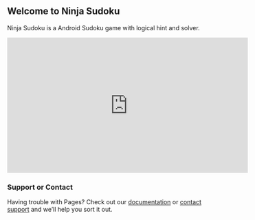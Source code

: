## Welcome to Ninja Sudoku

Ninja Sudoku is a Android Sudoku game with logical hint and solver.

<iframe width="560" height="315" src="https://www.youtube.com/watch?v=Te5Iw1orGjA" frameborder="0" allowfullscreen></iframe>



### Support or Contact

Having trouble with Pages? Check out our [documentation](https://help.github.com/categories/github-pages-basics/) or [contact support](https://github.com/contact) and we’ll help you sort it out.
